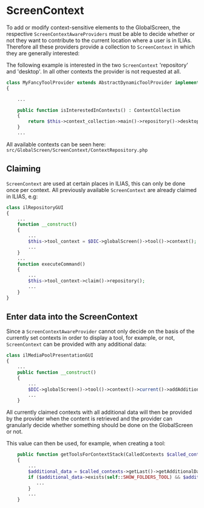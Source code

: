 ScreenContext
=============
To add or modify context-sensitive elements to the GlobalScreen, the respective `ScreenContextAwareProviders` must be able to decide whether or not they want to contribute to the current location where a user is in ILIAs. Therefore all these providers provide a collection to `ScreenContext` in which they are generally interested:

The following example is interested in the two `ScreenContext` 'repository' and 'desktop'. In all other contexts the provider is not requested at all.

```php
class MyFancyToolProvider extends AbstractDynamicToolProvider implements ScreenContextAwareProvider
{

    ...

    public function isInterestedInContexts() : ContextCollection
    {
        return $this->context_collection->main()->repository()->desktop();
    }
    ...

```

All available contexts can be seen here: `src/GlobalScreen/ScreenContext/ContextRepository.php`

## Claiming
`ScreenContext` are used at certain places in ILIAS, this can only be done once per context. All previously available `ScreenContext` are already claimed in ILIAS, e.g:

```php
class ilRepositoryGUI 
{
    ...
    function __construct()
    {
        ...
        $this->tool_context = $DIC->globalScreen()->tool()->context();
        ...
    }
    ...
    function executeCommand() 
    { 
        ...
        $this->tool_context->claim()->repository();
        ...
    }
}
``` 

## Enter data into the ScreenContext
Since a `ScreenContextAwareProvider` cannot only decide on the basis of the currently set contexts in order to display a tool, for example, or not, `ScreenContext` can be provided with any additional data:

```php
class ilMediaPoolPresentationGUI
{
    ...
    public function __construct()
    {
        ...
        $DIC->globalScreen()->tool()->context()->current()->addAdditionalData(ilMediaPoolGSToolProvider::SHOW_FOLDERS_TOOL, true);
        ...
    }

```

All currently claimed contexts with all additional data will then be provided by the provider when the content is retrieved and the provider can granularly decide whether something should be done on the GlobalScreen or not. 

This value can then be used, for example, when creating a tool:

```php
    public function getToolsForContextStack(CalledContexts $called_contexts) : array
    {
        ...
        $additional_data = $called_contexts->getLast()->getAdditionalData();
        if ($additional_data->exists(self::SHOW_FOLDERS_TOOL) && $additional_data->get(self::SHOW_FOLDERS_TOOL) === true) {
           ...
        }
        ...
    }
```
